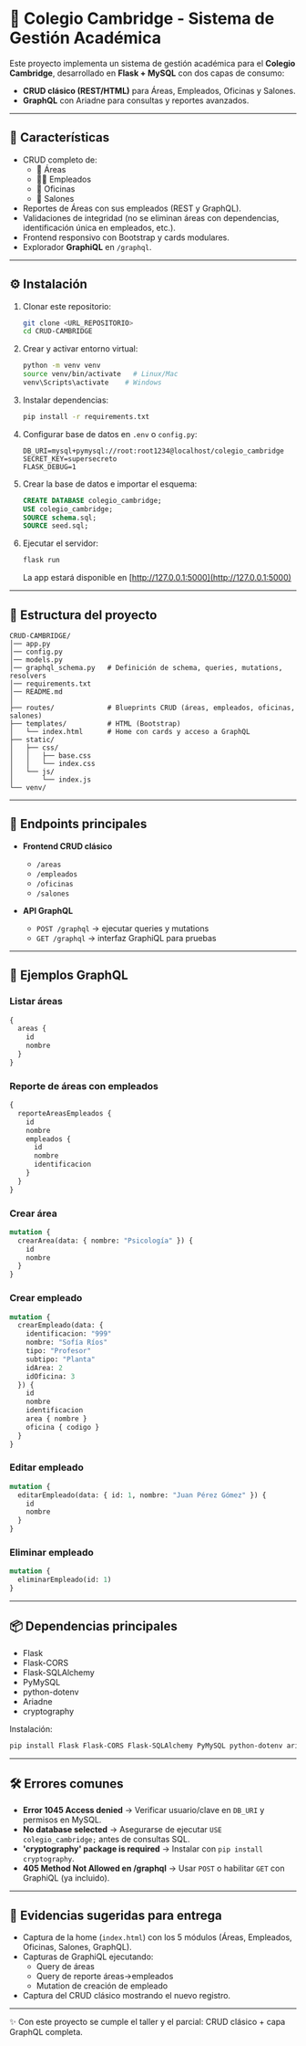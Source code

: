 # 🏫 Colegio Cambridge - Sistema de Gestión Académica

Este proyecto implementa un sistema de gestión académica para el **Colegio Cambridge**, desarrollado en **Flask + MySQL** con dos capas de consumo:

- **CRUD clásico (REST/HTML)** para Áreas, Empleados, Oficinas y Salones.
- **GraphQL** con Ariadne para consultas y reportes avanzados.

---

## 🚀 Características

- CRUD completo de:
  - 📌 Áreas
  - 👩‍🏫 Empleados
  - 🏢 Oficinas
  - 🏫 Salones
- Reportes de Áreas con sus empleados (REST y GraphQL).
- Validaciones de integridad (no se eliminan áreas con dependencias, identificación única en empleados, etc.).
- Frontend responsivo con Bootstrap y cards modulares.
- Explorador **GraphiQL** en `/graphql`.

---

## ⚙️ Instalación

1. Clonar este repositorio:

   ```bash
   git clone <URL_REPOSITORIO>
   cd CRUD-CAMBRIDGE
   ```

2. Crear y activar entorno virtual:

   ```bash
   python -m venv venv
   source venv/bin/activate   # Linux/Mac
   venv\Scripts\activate    # Windows
   ```

3. Instalar dependencias:

   ```bash
   pip install -r requirements.txt
   ```

4. Configurar base de datos en `.env` o `config.py`:

   ```env
   DB_URI=mysql+pymysql://root:root1234@localhost/colegio_cambridge
   SECRET_KEY=supersecreto
   FLASK_DEBUG=1
   ```

5. Crear la base de datos e importar el esquema:

   ```sql
   CREATE DATABASE colegio_cambridge;
   USE colegio_cambridge;
   SOURCE schema.sql;
   SOURCE seed.sql;
   ```

6. Ejecutar el servidor:

   ```bash
   flask run
   ```

   La app estará disponible en [http://127.0.0.1:5000](http://127.0.0.1:5000)

---

## 📂 Estructura del proyecto

```
CRUD-CAMBRIDGE/
│── app.py
│── config.py
│── models.py
│── graphql_schema.py   # Definición de schema, queries, mutations, resolvers
│── requirements.txt
│── README.md
│
├── routes/             # Blueprints CRUD (áreas, empleados, oficinas, salones)
├── templates/          # HTML (Bootstrap)
│   └── index.html      # Home con cards y acceso a GraphQL
├── static/
│   ├── css/
│   │   ├── base.css
│   │   └── index.css
│   └── js/
│       └── index.js
└── venv/
```

---

## 🔗 Endpoints principales

- **Frontend CRUD clásico**
  - `/areas`
  - `/empleados`
  - `/oficinas`
  - `/salones`

- **API GraphQL**
  - `POST /graphql` → ejecutar queries y mutations
  - `GET /graphql` → interfaz GraphiQL para pruebas

---

## 🧩 Ejemplos GraphQL

### Listar áreas
```graphql
{
  areas {
    id
    nombre
  }
}
```

### Reporte de áreas con empleados
```graphql
{
  reporteAreasEmpleados {
    id
    nombre
    empleados {
      id
      nombre
      identificacion
    }
  }
}
```

### Crear área
```graphql
mutation {
  crearArea(data: { nombre: "Psicología" }) {
    id
    nombre
  }
}
```

### Crear empleado
```graphql
mutation {
  crearEmpleado(data: {
    identificacion: "999"
    nombre: "Sofía Ríos"
    tipo: "Profesor"
    subtipo: "Planta"
    idArea: 2
    idOficina: 3
  }) {
    id
    nombre
    identificacion
    area { nombre }
    oficina { codigo }
  }
}
```

### Editar empleado
```graphql
mutation {
  editarEmpleado(data: { id: 1, nombre: "Juan Pérez Gómez" }) {
    id
    nombre
  }
}
```

### Eliminar empleado
```graphql
mutation {
  eliminarEmpleado(id: 1)
}
```

---

## 📦 Dependencias principales

- Flask
- Flask-CORS
- Flask-SQLAlchemy
- PyMySQL
- python-dotenv
- Ariadne
- cryptography

Instalación:

```bash
pip install Flask Flask-CORS Flask-SQLAlchemy PyMySQL python-dotenv ariadne cryptography
```

---

## 🛠️ Errores comunes

- **Error 1045 Access denied** → Verificar usuario/clave en `DB_URI` y permisos en MySQL.
- **No database selected** → Asegurarse de ejecutar `USE colegio_cambridge;` antes de consultas SQL.
- **'cryptography' package is required** → Instalar con `pip install cryptography`.
- **405 Method Not Allowed en /graphql** → Usar `POST` o habilitar `GET` con GraphiQL (ya incluido).

---

## 📸 Evidencias sugeridas para entrega

- Captura de la home (`index.html`) con los 5 módulos (Áreas, Empleados, Oficinas, Salones, GraphQL).
- Capturas de GraphiQL ejecutando:
  - Query de áreas
  - Query de reporte áreas→empleados
  - Mutation de creación de empleado
- Captura del CRUD clásico mostrando el nuevo registro.

---

✨ Con este proyecto se cumple el taller y el parcial: CRUD clásico + capa GraphQL completa.
